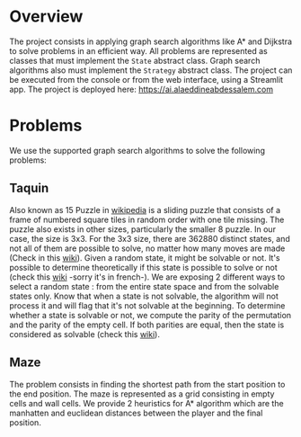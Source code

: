 # Overview
The project consists in applying graph search algorithms like A* and Dijkstra to solve problems in an efficient way. All problems are represented as classes that must implement the `State` abstract class. Graph search algorithms also must implement the `Strategy` abstract class.
The project can be executed from the console or from the web interface, using a Streamlit app. The project is deployed here: https://ai.alaeddineabdessalem.com
# Problems
We use the supported graph search algorithms to solve the following problems:
## Taquin
Also known as 15 Puzzle in [wikipedia](https://en.wikipedia.org/wiki/15_puzzle) is a sliding puzzle that consists of a frame of numbered square tiles in random order with one tile missing. The puzzle also exists in other sizes, particularly the smaller 8 puzzle. In our case, the size is 3x3.
For the 3x3 size, there are 362880 distinct states, and not all of them are possible to solve, no matter how many moves are made (Check in this [wiki](https://en.wikipedia.org/wiki/15_puzzle#Solvability)). Given a random state, it might be solvable or not. It's possible to determine theoretically if this state is possible to solve or not (check this [wiki](https://fr.wikipedia.org/wiki/Taquin#Configurations_solubles_et_insolubles) -sorry it's in french-). We are exposing 2 different ways to select a random state : from the entire state space and from the solvable states only. Know that when a state is not solvable, the algorithm will not process it and will flag that it's not solvable at the beginning. To determine whether a state is solvable or not, we compute the parity of the permutation and the parity of the empty cell. If both parities are equal, then the state is considered as solvable (check this [wiki](https://fr.wikipedia.org/wiki/Taquin#Configurations_solubles_et_insolubles)).

## Maze
The problem consists in finding the shortest path from the start position to the end position. The maze is represented as a grid consisting in empty cells and wall cells. We provide 2 heuristics for A* algorithm which are the manhatten and euclidean distances between the player and the final position.
